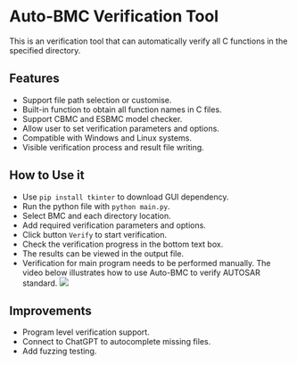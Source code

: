 # Auto-BMC Verification Tool
This is an verification tool that can automatically verify all C functions in the specified directory.

## Features
+ Support file path selection or customise.
+ Built-in function to obtain all function names in C files.
+ Support CBMC and ESBMC model checker.
+ Allow user to set verification parameters and options.
+ Compatible with Windows and Linux systems.
+ Visible verification process and result file writing.

## How to Use it
+ Use `pip install tkinter` to download GUI dependency.
+ Run the python file with `python main.py`.
+ Select BMC and each directory location.
+ Add required verification parameters and options.
+ Click button `Verify` to start verification.
+ Check the verification progress in the bottom text box.
+ The results can be viewed in the output file.
+ Verification for main program needs to be performed manually.
The video below illustrates how to use Auto-BMC to verify AUTOSAR standard.
[![](https://markdown-videos-api.jorgenkh.no/youtube/TtP4cuutl6A)](https://youtu.be/TtP4cuutl6A)

## Improvements
+ Program level verification support.
+ Connect to ChatGPT to autocomplete missing files.
+ Add fuzzing testing.
